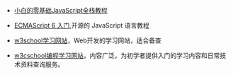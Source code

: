 - [小白的零基础JavaScript全栈教程](https://www.liaoxuefeng.com/wiki/001434446689867b27157e896e74d51a89c25cc8b43bdb3000)

- [ECMAScript 6 入门](http://es6.ruanyifeng.com),开源的 JavaScript 语言教程

- [w3school学习网站](http://www.w3school.com.cn/index.html)，Web开发的学习网站，适合备查

- [w3cschool编程学习网站](https://www.w3cschool.cn)，内容广泛，为初学者提供入门的学习内容和日常技术资料查询服务。
